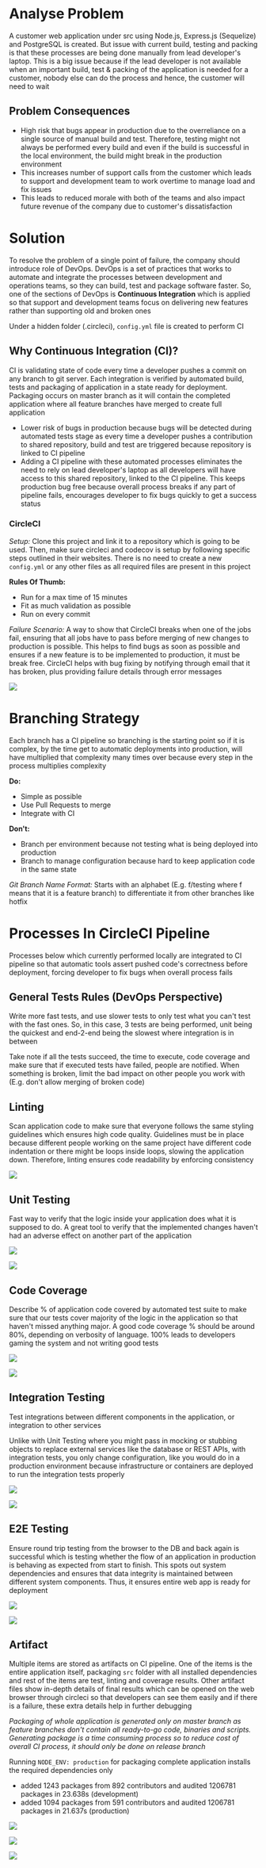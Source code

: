 # Analyse Problem

A customer web application under src using Node.js, Express.js (Sequelize) and PostgreSQL is created. But issue with current build, testing and packing is that these processes are being done manually from lead developer's laptop. This is a big issue because if the lead developer is not available when an important build, test & packing of the application is needed for a customer, nobody else can do the process and hence, the customer will need to wait 

## Problem Consequences

- High risk that bugs appear in production due to the overreliance on a single source of manual build and test. Therefore, testing might not always be performed every build and even if the build is successful in the local environment, the build might break in the production environment
- This increases number of support calls from the customer which leads to support and development team to work overtime to manage load and fix issues
- This leads to reduced morale with both of the teams and also impact future revenue of the company due to customer's dissatisfaction

# Solution

To resolve the problem of a single point of failure, the company should introduce role of DevOps. DevOps is a set of practices that works to automate and integrate the processes between development and operations teams, so they can build, test and package software faster. So, one of the sections of DevOps is **Continuous Integration** which is applied so that support and development teams focus on delivering new features rather than supporting old and broken ones

Under a hidden folder (.circleci), `config.yml` file is created to perform CI

## Why Continuous Integration (CI)?

CI is validating state of code every time a developer pushes a commit on any branch to git server. Each integration is verified by automated build, tests and packaging of application in a state ready for deployment. Packaging occurs on master branch as it will contain the completed application where all feature branches have merged to create full application

- Lower risk of bugs in production because bugs will be detected during automated tests stage as every time a developer pushes a contribution to shared repository, build and test are triggered because repository is linked to CI pipeline
- Adding a CI pipeline with these automated processes eliminates the need to rely on lead developer's laptop as all developers will have access to this shared repository, linked to the CI pipeline. This keeps production bug free because overall process breaks if any part of pipeline fails, encourages developer to fix bugs quickly to get a success status

### CircleCI
*Setup:* Clone this project and link it to a repository which is going to be used. Then, make sure circleci and codecov is setup by following specific steps outlined in their websites. There is no need to create a new `config.yml` or any other files as all required files are present in this project

**Rules Of Thumb:** 
- Run for a max time of 15 minutes
- Fit as much validation as possible
- Run on every commit

*Failure Scenario:* A way to show that CircleCI breaks when one of the jobs fail, ensuring that all jobs have to pass before merging of new changes to production is possible. This helps to find bugs as soon as possible and ensures if a new feature is to be implemented to production, it must be break free. CircleCI helps with bug fixing by notifying through email that it has broken, plus providing failure details through error messages

![](images/integration-test-fail.png)

# Branching Strategy

Each branch has a CI pipeline so branching is the starting point so if it is complex, by the time get to automatic deployments into production, will have multiplied that complexity many times over because every step in the process multiplies complexity

**Do:**
- Simple as possible 
- Use Pull Requests to merge
- Integrate with CI

**Don't:**
- Branch per environment because not testing what is being deployed into production
- Branch to manage configuration because hard to keep application code in the same state

*Git Branch Name Format:* Starts with an alphabet (E.g. f/testing where f means that it is a feature branch) to differentiate it from other branches like hotfix

# Processes In CircleCI Pipeline

Processes below which currently performed locally are integrated to CI pipeline so that automatic tools assert pushed code's correctness before deployment, forcing developer to fix bugs when overall process fails

## General Tests Rules (DevOps Perspective)

Write more fast tests, and use slower tests to only test what you can't test with the fast ones. So, in this case, 3 tests are being performed, unit being the quickest and end-2-end being the slowest where integration is in between

Take note if all the tests succeed, the time to execute, code coverage and make sure that if executed tests have failed, people are notified. When something is broken, limit the bad impact on other people you work with (E.g. don't allow merging of broken code)

## Linting

Scan application code to make sure that everyone follows the same styling guidelines which ensures high code quality. Guidelines must be in place because different people working on the same project have different code indentation or there might be loops inside loops, slowing the application down. Therefore, linting ensures code readability by enforcing consistency

![](images/linting.png)

## Unit Testing 

Fast way to verify that the logic inside your application does what it is supposed to do. A great tool to verify that the implemented changes haven't had an adverse effect on another part of the application

![](images/unittest.png)

![](images/unittestCI.png)

## Code Coverage

Describe % of application code covered by automated test suite to make sure that our tests cover majority of the logic in the application so that haven't missed anything major. A good code coverage % should be around 80%, depending on verbosity of language. 100% leads to developers gaming the system and not writing good tests

![](images/codecoverage.png)

![](images/codecov.png)

## Integration Testing

Test integrations between different components in the application, or integration to other services

Unlike with Unit Testing where you might pass in mocking or stubbing objects to replace external services like the database or REST APIs, with integration tests, you only change configuration, like you would do in a production environment because infrastructure or containers are deployed to run the integration tests properly

![](images/integrationtest.png)

![](images/integrationtestCI.png)

## E2E Testing

Ensure round trip testing from the browser to the DB and back again is successful which is testing whether the flow of an application in production is behaving as expected from start to finish. This spots out system dependencies and ensures that data integrity is maintained between different system components. Thus, it ensures entire web app is ready for deployment

![](images/e2etestpt1.png)

![](images/e2etestpt2.png)

## Artifact
Multiple items are stored as artifacts on CI pipeline. One of the items is the entire application itself, packaging `src` folder with all installed dependencies and rest of the items are test, linting and coverage results. Other artifact files show in-depth details of final results which can be opened on the web browser through circleci so that developers can see them easily and if there is a failure, these extra details help in further debugging

*Packaging of whole application is generated only on master branch as feature branches don't contain all ready-to-go code, binaries and scripts. Generating package is a time consuming process so to reduce cost of overall CI process, it should only be done on release branch*

Running `NODE_ENV: production` for packaging complete application installs the required dependencies only
- added 1243 packages from 892 contributors and audited 1206781 packages in 23.638s (development)
- added 1094 packages from 591 contributors and audited 1206781 packages in 21.637s (production)

![](images/build-and-test-artifacts.png)

![](images/integration-test-artifact.png)

![](images/e2e-test-artifacts.png)